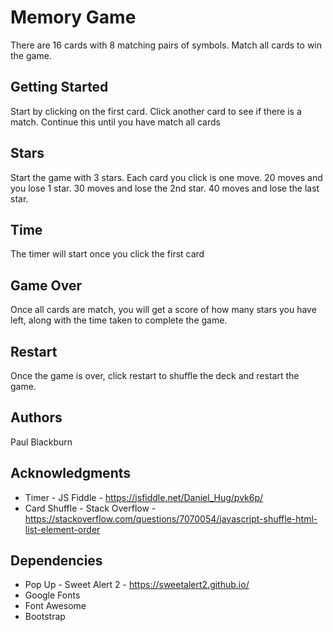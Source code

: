 # Memory Game

There are 16 cards with 8 matching pairs of symbols.
Match all cards to win the game.

## Getting Started

Start by clicking on the first card. Click another card to
see if there is a match. Continue this until you have match all cards

## Stars

Start the game with 3 stars. Each card you click is one move.
20 moves and you lose 1 star. 30 moves and lose the 2nd star.
40 moves and lose the last star. 

## Time

The timer will start once you click the first card

## Game Over

Once all cards are match, you will get a score of how many stars
you have left, along with the time taken to complete the game.

## Restart

Once the game is over, click restart to shuffle the deck and restart the game.

## Authors

Paul Blackburn

## Acknowledgments
* Timer - JS Fiddle - https://jsfiddle.net/Daniel_Hug/pvk6p/ 
* Card Shuffle - Stack Overflow - https://stackoverflow.com/questions/7070054/javascript-shuffle-html-list-element-order

## Dependencies
* Pop Up - Sweet Alert 2 - https://sweetalert2.github.io/
* Google Fonts
* Font Awesome
* Bootstrap

